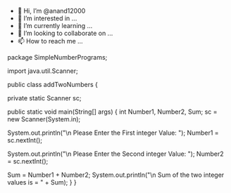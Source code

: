 - 👋 Hi, I’m @anand12000
- 👀 I’m interested in ...
- 🌱 I’m currently learning ...
- 💞️ I’m looking to collaborate on ...
- 📫 How to reach me ...

<!---
anand12000/anand12000 is a ✨ special ✨ repository because its `README.md` (this file) appears on your GitHub profile.
You can click the Preview link to take a look at your changes.
--->
package SimpleNumberPrograms;

import java.util.Scanner;

public class addTwoNumbers {

 private static Scanner sc;

 public static void main(String[] args) {
 int Number1, Number2, Sum;
 sc = new Scanner(System.in);
 
 System.out.println("\n Please Enter the First integer Value: ");
 Number1 = sc.nextInt();

 System.out.println("\n Please Enter the Second integer Value: ");
 Number2 = sc.nextInt();
 
 Sum = Number1 + Number2;
 System.out.println("\n Sum of the two integer values is = " + Sum);
 }
}
